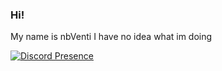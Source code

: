 ### Hi! 

My name is nbVenti 
I have no idea what im doing


[![Discord Presence](https://lanyard.cnrad.dev/api/292454017110507520?bg=E075CD)](https://discord.com/users/292454017110507520)
